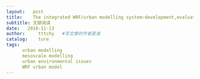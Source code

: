 ```yaml
---
layout:   post
title:    The integrated WRF/urban modelling system:development,evaluation,and applications
subtitle: 文献阅读  
date:   2018-11-13
author:     tttchy   #写文章的作者是谁
catalog:    ture
tags:    
      urban modelling
      mesoscale modelling
      urban environmental issues  
      WRF urban model
---
```


